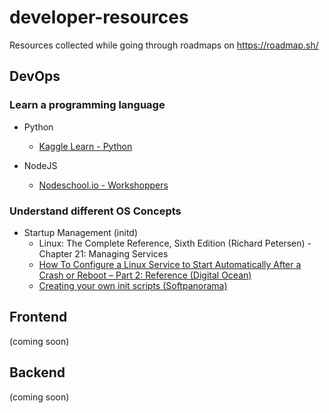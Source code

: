 # developer-resources
Resources collected while going through roadmaps on https://roadmap.sh/

## DevOps

### Learn a programming language

 - Python
   - [Kaggle Learn - Python](https://www.kaggle.com/learn/python)
   
 - NodeJS
   - [Nodeschool.io - Workshoppers](https://nodeschool.io/#workshoppers)
   
### Understand different OS Concepts

 - Startup Management (initd)
   - Linux: The Complete Reference, Sixth Edition (Richard Petersen) - Chapter 21: Managing Services
   - [How To Configure a Linux Service to Start Automatically After a Crash or Reboot – Part 2: Reference (Digital Ocean)](https://www.digitalocean.com/community/tutorials/how-to-configure-a-linux-service-to-start-automatically-after-a-crash-or-reboot-part-2-reference)
   - [Creating your own init scripts (Softpanorama)](http://www.softpanorama.org/Commercial_linuxes/Startup_and_shutdown/creating_your_own_init_scripts.shtml)

## Frontend
(coming soon)

## Backend
(coming soon)
